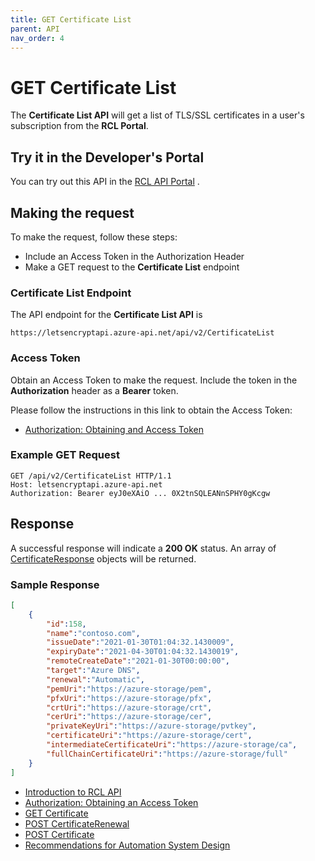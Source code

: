 ```yaml
---
title: GET Certificate List
parent: API
nav_order: 4
---
```


# GET Certificate List

The **Certificate List API** will get a list of TLS/SSL certificates in a user's subscription from the **RCL Portal**.

## Try it in the Developer's Portal

You can try out this API in the [RCL API Portal](https://letsencryptapi.developer.azure-api.net/) .

## Making the request

To make the request, follow these steps:

- Include an Access Token in the Authorization Header
- Make a GET request to the **Certificate List** endpoint

### Certificate List Endpoint

The API endpoint for the **Certificate List API** is

```
https://letsencryptapi.azure-api.net/api/v2/CertificateList
```

### Access Token

Obtain an Access Token to make the request. Include the token in the **Authorization** header as a **Bearer** token. 

Please follow the instructions in this link to obtain the Access Token:

- [Authorization: Obtaining and Access Token](./authorization)

### Example GET Request

```
GET /api/v2/CertificateList HTTP/1.1
Host: letsencryptapi.azure-api.net
Authorization: Bearer eyJ0eXAiO ... 0X2tnSQLEANnSPHY0gKcgw
```

## Response

A successful response will indicate a **200 OK** status. An array of [CertificateResponse](./get-certificate#certificateresponse-object) objects will be returned.

### Sample Response

```json
[
    {
        "id":158,
        "name":"contoso.com",
        "issueDate":"2021-01-30T01:04:32.1430009",
        "expiryDate":"2021-04-30T01:04:32.1430019",
        "remoteCreateDate":"2021-01-30T00:00:00",
        "target":"Azure DNS",
        "renewal":"Automatic",
        "pemUri":"https://azure-storage/pem",
        "pfxUri":"https://azure-storage/pfx",
        "crtUri":"https://azure-storage/crt",
        "cerUri":"https://azure-storage/cer",
        "privateKeyUri":"https://azure-storage/pvtkey",
        "certificateUri":"https://azure-storage/cert",
        "intermediateCertificateUri":"https://azure-storage/ca",
        "fullChainCertificateUri":"https://azure-storage/full"
    }
]
```

- [Introduction to RCL API](./introduction)
- [Authorization: Obtaining an Access Token](./authorization)
- [GET Certificate](./get-certificate)
- [POST CertificateRenewal](./post-certificate-renewal)
- [POST Certificate](./post-certificate)
- [Recommendations for Automation System Design](./automation-system)


